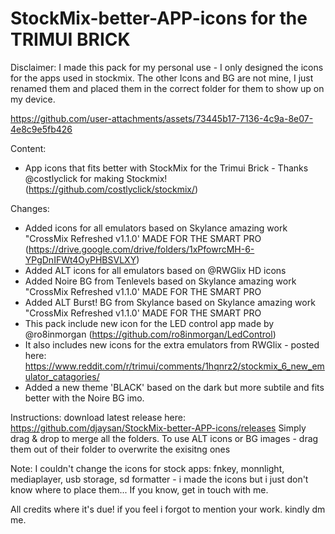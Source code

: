 # StockMix-better-APP-icons for the TRIMUI BRICK

Disclaimer: 
I made this pack for my personal use - I only designed the icons for the apps used in stockmix.
The other Icons and BG are not mine, I just renamed them and placed them in the correct folder for them to show up on my device.

https://github.com/user-attachments/assets/73445b17-7136-4c9a-8e07-4e8c9e5fb426

Content:
- App icons that fits better with StockMix for the Trimui Brick - Thanks @costlyclick for making Stockmix! (https://github.com/costlyclick/stockmix/)

Changes:
- Added icons for all emulators based on Skylance amazing work "CrossMix Refreshed v1.1.0' MADE FOR THE SMART PRO (https://drive.google.com/drive/folders/1xPfowrcMH-6-YPgDnIFWt4OyPHBSVLXY)
- Added ALT icons for all emulators based on @RWGlix HD icons
- Added Noire BG from Tenlevels based on Skylance amazing work "CrossMix Refreshed v1.1.0' MADE FOR THE SMART PRO
- Added ALT Burst! BG from Skylance based on Skylance amazing work "CrossMix Refreshed v1.1.0' MADE FOR THE SMART PRO
- This pack include new icon for the LED control app made by @ro8inmorgan (https://github.com/ro8inmorgan/LedControl)
- It also includes new icons for the extra emulators from RWGlix - posted here: https://www.reddit.com/r/trimui/comments/1hqnrz2/stockmix_6_new_emulator_catagories/ 
- Added a new theme 'BLACK' based on the dark but more subtile and fits better with the Noire BG imo.

Instructions:
download latest release here: https://github.com/djaysan/StockMix-better-APP-icons/releases
Simply drag & drop to merge all the folders.
To use ALT icons or BG images - drag them out of their folder to overwrite the exisitng ones

Note:
I couldn't change the icons for stock apps: fnkey, monnlight, mediaplayer, usb storage, sd formatter - i made the icons but i just don't know where to place them...
If you know, get in touch with me.

All credits where it's due! if you feel i forgot to mention your work. kindly dm me.
